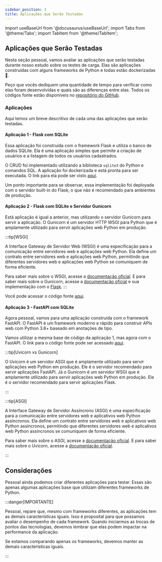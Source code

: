```yaml
---
sidebar_position: 3
title: Aplicações que Serão Testadas
---
```


import useBaseUrl from '@docusaurus/useBaseUrl';
import Tabs from '@theme/Tabs';
import TabItem from '@theme/TabItem';

## Aplicações que Serão Testadas

Nesta seção pessoal, vamos avaliar as aplicações que serão testadas durante nosso estudo sobre os testes de carga. Elas são aplicações construídas com alguns frameworks de Python e todas estão dockerizadas  🐳.

Peço que vocês dediquem uma quantidade de tempo para verificar como elas foram desenvolvidas e quais são as diferenças entre elas. Todos os códigos fonte estão disponíveis no [repositório do GitHub](https://github.com/Murilo-ZC/M10-Inteli-Eng-Comp/tree/main/src/encontro05).

### Aplicações

Aqui temos um breve descritivo de cada uma das aplicações que serão testadas.

#### Aplicação 1 - Flask com SQLite

Essa aplicação foi construída com o framework Flask e utiliza o banco de dados SQLite. Ela é uma aplicação simples que permite a criação de usuários e a listagem de todos os usuários cadastrados.

O CRUD foi implementado utilizando a biblioteca `sqlite3` do Python e comandos SQL. A aplicação foi dockerizada e está pronta para ser executada. O link para ela pode ser visto [aqui](https://github.com/Murilo-ZC/M10-Inteli-Eng-Comp/tree/main/src/encontro05/aplicacao01).

Um ponto importante para se observar, essa implementação foi deployada com o servidor built-in do Flask, o que não é recomendado para ambientes de produção.

#### Aplicação 2 - Flask com SQLite e Servidor Gunicorn

Está aplicação é igual a anterior, mas utilizando o servidor Gunicorn para servir a aplicação. O Gunicorn é um servidor HTTP WSGI para Python que é amplamente utilizado para servir aplicações web Python em produção.

:::tip[WSGI]

A Interface Gateway de Servidor Web (WSGI) é uma especificação para a comunicação entre servidores web e aplicações web Python. Ela define um contrato entre servidores web e aplicações web Python, permitindo que diferentes servidores web e aplicações web Python se comuniquem de forma eficiente.

Para saber mais sobre o WSGI, acesse a [documentação oficial](https://www.python.org/dev/peps/pep-3333/).
E para saber mais sobre o Gunicorn, acesse a [documentação oficial](https://gunicorn.org/) e sua implementação com o [Flask](https://flask.palletsprojects.com/en/3.0.x/deploying/gunicorn/).
:::

Você pode acessar o código fonte [aqui](https://github.com/Murilo-ZC/M10-Inteli-Eng-Comp/tree/main/src/encontro05/aplicacao02).

#### Aplicação 3 - FastAPI com SQLite

Agora pessoal, vamos para uma aplicação construída com o framework FastAPI. O FastAPI é um framework moderno e rápido para construir APIs web com Python 3.6+ baseado em anotações de tipo.

Vamos utilizar a mesma base de código da aplicação 1, mas agora com o FastAPI. O link para o código fonte pode ser acessado [aqui](https://github.com/Murilo-ZC/M10-Inteli-Eng-Comp/tree/main/src/encontro05/aplicacao03).

:::tip[Uvicorn vs Gunicorn]

O Uvicorn é um servidor ASGI que é amplamente utilizado para servir aplicações web Python em produção. Ele é o servidor recomendado para servir aplicações FastAPI. Já o Gunicorn é um servidor WSGI que é amplamente utilizado para servir aplicações web Python em produção. Ele é o servidor recomendado para servir aplicações Flask.

:::

:::tip[ASGI]

A Interface Gateway de Servidor Assíncrono (ASGI) é uma especificação para a comunicação entre servidores web e aplicativos web Python assíncronos. Ela define um contrato entre servidores web e aplicativos web Python assíncronos, permitindo que diferentes servidores web e aplicativos web Python assíncronos se comuniquem de forma eficiente.

Para saber mais sobre o ASGI, acesse a [documentação oficial](https://asgi.readthedocs.io/en/latest/).
E para saber mais sobre o Uvicorn, acesse a [documentação oficial](https://www.uvicorn.org/).

:::

## Considerações 

Pessoal ainda podemos criar diferentes aplicações para testar. Essas são apenas algumas aplicações base que utilizam diferentes frameworks de Python.

:::danger[IMPORTANTE]

Pessoal, repare que, mesmo com frameworks diferentes, as aplicações tem as demais características iguais. Isso é proposital para que possamos avaliar o desempenho de cada framework. Quando iniciarmos as trocas de pontos das tecnologias, devemos lembrar que elas podem impactar na performance da aplicação.

Se estamos comparando apenas os frameworks, devemos manter as demais características iguais.

:::